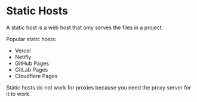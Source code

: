 # Static Hosts

A static host is a web host that only serves the files in a project.


Popular static hosts:

* Vercel
* Netifly
* GitHub Pages
* GitLab Pages
* Cloudflare Pages

Static hosts do not work for proxies because you need the proxy server for it to work.